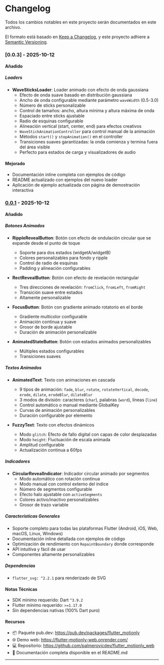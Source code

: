 # Changelog

Todos los cambios notables en este proyecto serán documentados en este archivo.

El formato está basado en [Keep a Changelog](https://keepachangelog.com/es-ES/1.0.0/),
y este proyecto adhiere a [Semantic Versioning](https://semver.org/lang/es/).

### [0.0.3] - 2025-10-12

#### Añadido

##### Loaders
- **WaveSticksLoader**: Loader animado con efecto de onda gaussiana
  - Efecto de onda suave basado en distribución gaussiana
  - Ancho de onda configurable mediante parámetro `waveWidth` (0.5-3.0)
  - Número de sticks personalizable
  - Control de tamaños: ancho, altura mínima y altura máxima de onda
  - Espaciado entre sticks ajustable
  - Radio de esquinas configurable
  - Alineación vertical (start, center, end) para efectos creativos
  - `WaveStickAnimationController` para control manual de la animación
  - Métodos `start()` y `stopAnimation()` en el controller
  - Transiciones suaves garantizadas: la onda comienza y termina fuera del área visible
  - Perfecto para estados de carga y visualizadores de audio

#### Mejorado
- Documentación inline completa con ejemplos de código
- README actualizado con ejemplos del nuevo loader
- Aplicación de ejemplo actualizada con página de demostración interactiva

### [0.0.1] - 2025-10-12

#### Añadido

##### Botones Animados
- **RippleRevealButton**: Botón con efecto de ondulación circular que se expande desde el punto de toque
  - Soporte para dos estados (widgetA/widgetB)
  - Colores personalizables para fondo y ripple
  - Control de radio de esquinas
  - Padding y alineación configurables
  
- **RectRevealButton**: Botón con efecto de revelación rectangular
  - Tres direcciones de revelación: `fromClick`, `fromLeft`, `fromRight`
  - Transición suave entre estados
  - Altamente personalizable
  
- **FocusButton**: Botón con gradiente animado rotatorio en el borde
  - Gradiente multicolor configurable
  - Animación continua y suave
  - Grosor de borde ajustable
  - Duración de animación personalizable
  
- **AnimatedStateButton**: Botón con estados animados personalizables
  - Múltiples estados configurables
  - Transiciones suaves

##### Textos Animados
- **AnimatedText**: Texto con animaciones en cascada
  - 9 tipos de animación: `fade`, `blur`, `rotate`, `rotateVertical`, `decode`, `erode`, `dilate`, `erodeBlur`, `dilateBlur`
  - 3 modos de división: caracteres (`char`), palabras (`word`), líneas (`line`)
  - Control automático o manual mediante GlobalKey
  - Curvas de animación personalizables
  - Duración configurable por elemento
  
- **FuzzyText**: Texto con efectos dinámicos
  - Modo `glitch`: Efecto de fallo digital con capas de color desplazadas
  - Modo `height`: Fluctuación de escala animada
  - Amplitud configurable
  - Actualización continua a 60fps

##### Indicadores
- **CircularRevealIndicator**: Indicador circular animado por segmentos
  - Modo automático con rotación continua
  - Modo manual con control externo del índice
  - Número de segmentos configurable
  - Efecto halo ajustable con `activeSegments`
  - Colores activo/inactivo personalizables
  - Grosor de trazo variable

##### Características Generales
- Soporte completo para todas las plataformas Flutter (Android, iOS, Web, macOS, Linux, Windows)
- Documentación inline detallada con ejemplos de código
- Optimización de rendimiento con `RepaintBoundary` donde corresponde
- API intuitiva y fácil de usar
- Componentes altamente personalizables

##### Dependencias
- `flutter_svg: ^2.2.1` para renderizado de SVG

#### Notas Técnicas
- SDK mínimo requerido: Dart `^3.9.2`
- Flutter mínimo requerido: `>=1.17.0`
- Sin dependencias nativas (100% Dart puro)

#### Recursos
- 📦 Paquete pub.dev: https://pub.dev/packages/flutter_motionly
- 🌐 Demo web: https://flutter-motionly-web.onrender.com/
- 💻 Repositorio: https://github.com/palmerovicdev/flutter_motionly_web
- 📖 Documentación completa disponible en el README.md

---

[0.0.2]: https://github.com/palmerovicdev/flutter_motionly_web/releases/tag/v0.0.2
[0.0.1]: https://github.com/palmerovicdev/flutter_motionly_web/releases/tag/v0.0.1
